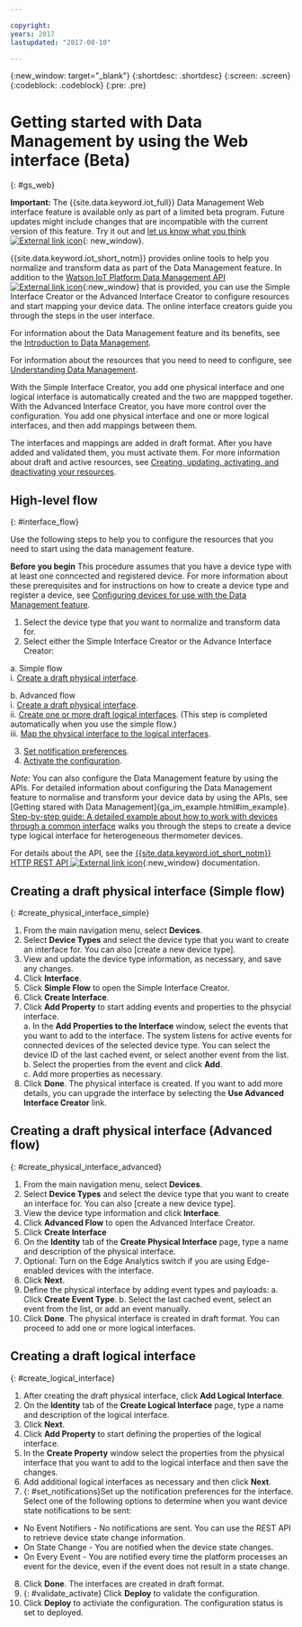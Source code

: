```yaml
---

copyright:
years: 2017
lastupdated: "2017-08-10"

---
```


{:new_window: target="\_blank"}
{:shortdesc: .shortdesc}
{:screen: .screen}
{:codeblock: .codeblock}
{:pre: .pre}

# Getting started with Data Management by using the Web interface (Beta)
{: #gs_web}

**Important:** The {{site.data.keyword.iot_full}} Data Management Web interface feature is available only as part of a limited beta program. Future updates might include changes that are incompatible with the current version of this feature. Try it out and [let us know what you think ![External link icon](../../../icons/launch-glyph.svg)](https://developer.ibm.com/answers/smart-spaces/17/internet-of-things.html){: new_window}.

{{site.data.keyword.iot_short_notm}} provides online tools to help you normalize and transform data as part of the Data Management feature. In addition to the [Watson IoT Platform Data Management API ![External link icon](../../../icons/launch-glyph.svg "External link icon")](https://docs.internetofthings.ibmcloud.com/apis/swagger/v0002/state-mgmt.html){:new_window} that is provided, you can use the Simple Interface Creator or the Advanced Interface Creator to configure resources and start mapping your device data. The online interface creators guide you through the steps in the user interface.

For information about the Data Management feature and its benefits, see the [Introduction to Data Management](../GA_information_management/ga_im_device_twin.html#device_twins).

For information about the resources that you need to need to configure, see [Understanding Data Management](../GA_information_management/ga_im_definitions.html#definitions_resource).

With the Simple Interface Creator, you add one physical interface and one logical interface is automatically created and the two are mappped together. With the Advanced Interface Creator, you have more control over the configuration. You add one physical interface and one or more logical interfaces, and then add mappings between them.

The interfaces and mappings are added in draft format. After you have added and validated them, you must activate them. For more information about draft and active resources, see [Creating, updating, activating, and deactivating your resources](../GA_information_management/ga_im_definitions.html#draft_active_resources).



## High-level flow
{: #interface_flow}

Use the following steps to help you to configure the resources that you need to start using the data management feature.

**Before you begin**
This procedure assumes that you have a device type with at least one conncected and registered device. For more information about these prerequisites and for instructions on how to create a device type and register a device, see [Configuring devices for use with the Data Management feature](im_config_devices.html).

1. Select the device type that you want to normalize and transform data for.
2. Select either the Simple Interface Creator or the Advance Interface Creator:

a. Simple flow  
   i. [Create a draft physical interface](#create_physical_interface_simple).  
   
b. Advanced flow  
   i. [Create a draft physical interface](#create_physical_interface_advanced).  
   ii. [Create one or more draft logical interfaces](#create_logical_interface). (This step is completed automatically when you use the simple flow.)  
   iii. [Map the physical interface to the logical interfaces](#create_interface_mappings).  
     
     
3. [Set notification preferences](#set_notifications).
4. [Activate the configuration](#validate_activate).

*Note:* You can also configure the Data Management feature by using the APIs. For detailed information about configuring the Data Management feature to normalise and transform your device data by using the APIs, see [Getting stared with Data Management]{ga_im_example.html#im_example}. [Step-by-step guide: A detailed example about how to work with devices through a common interface](../GA_information_management/ga_im_index_scenario.html#scenario) walks you through the steps to create a device type logical interface for heterogeneous thermometer devices.

For details about the API, see the [{{site.data.keyword.iot_short_notm}} HTTP REST API ![External link icon](../../../icons/launch-glyph.svg "External link icon")](https://docs.internetofthings.ibmcloud.com/apis/swagger/v0002/state-mgmt.html){:new_window} documentation.


## Creating a draft physical interface (Simple flow)
{: #create_physical_interface_simple}

1. From the main navigation menu, select **Devices**.
2. Select **Device Types** and select the device type that you want to create an interface for. You can also [create a new device type].
3. View and update the device type information, as necessary, and save any changes.
4. Click **Interface**.
5. Click **Simple Flow** to open the Simple Interface Creator.
6. Click **Create Interface**.
7. Click **Add Property** to start adding events and properties to the phsycial interface.  
 a. In the **Add Properties to the Interface** window, select the events that you want to add to the interface. The system listens for active events for connected devices of the selected device type. You can select the device ID of the last cached event, or select another event from the list.  
  b. Select the properties from the event and click **Add**.  
  c. Add more properties as necessary.
8. Click **Done**. The physical interface is created. If you want to add more details, you can upgrade the interface by selecting the **Use Advanced Interface Creator** link.


## Creating a draft physical interface (Advanced flow)
{: #create_physical_interface_advanced}

1. From the main navigation menu, select **Devices**.
2. Select **Device Types** and select the device type that you want to create an interface for. You can also [create a new device type].
2. View the device type information and click **Interface**.
4. Click **Advanced Flow** to open the Advanced Interface Creator.
5. Click **Create Interface**
7. On the **Identity** tab of the **Create Physical Interface** page, type a name and description of the physical interface.
7. Optional: Turn on the Edge Analytics switch if you are using Edge-enabled devices with the interface.
8. Click **Next**.
9. Define the physical interface by adding event types and payloads:
 a. Click **Create Event Type**. 
 b. Select the last cached event, select an event from the list, or add an event manually.
10. Click **Done**. The physical interface is created in draft format. You can proceed to add one or more logical interfaces.

## Creating a draft logical interface
{: #create_logical_interface}

1. After creating the draft physical interface, click **Add Logical Interface**.
2. On the **Identity** tab of the **Create Logical Interface** page, type a name and description of the logical interface.
3. Click **Next**.
4. Click **Add Property** to start defining the properties of the logical interface.
5. In the **Create Property** window select the properties from the physical interface that you want to add to the logical interface and then save the changes.
6. Add additional logical interfaces as necessary and then click **Next**.
7. {: #set_notifications}Set up the notification preferences for the interface. Select one of the following options to determine when you want device state notifications to be sent:
 - No Event Notifiers - No notifications are sent. You can use the REST API to retrieve device state change information.
 - On State Change - You are notified when the device state changes.
 - On Every Event - You are notified every time the platform processes an event for the device, even if the event does not result in a state change.
8. Click **Done**. The interfaces are created in draft format.
9. {: #validate_activate} Click **Deploy** to validate the configuration.
10. Click **Deploy** to activiate the configuration. The configuration status is set to deployed. 

